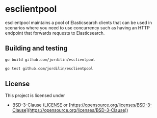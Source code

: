 # esclientpool

esclientpool maintains a pool of Elasticsearch clients that can be
used in scenarios where you need to use concurrency such as having an
HTTP endpoint that forwards requests to Elasticsearch.

## Building and testing

```bash
go build github.com/jordilin/esclientpool
```

```bash
go test github.com/jordilin/esclientpool
```

## License

This project is licensed under

* BSD-3-Clause ([LICENSE](LICENSE) or [https://opensource.org/licenses/BSD-3-Clause](https://opensource.org/licenses/BSD-3-Clause))
